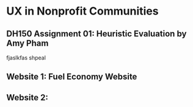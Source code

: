 # UX in Nonprofit Communities 
## DH150 Assignment 01: Heuristic Evaluation by Amy Pham 

fjaslkfas shpeal 

## Website 1: Fuel Economy Website  


## Website 2: 
